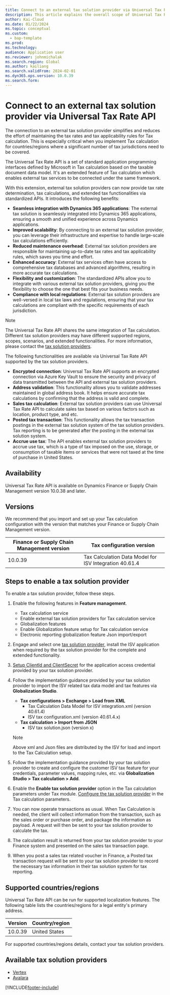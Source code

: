```yaml
---
title: Connect to an external tax solution provider via Universal Tax Rate API
description: This article explains the overall scope of Universal Tax Rate API feature for the Tax Calculation.
author: Kai-Cloud
ms.date: 01/22/2024
ms.topic: conceptual
ms.custom: 
  - bap-template
ms.prod: 
ms.technology: 
audience: Application user
ms.reviewer: johnmichalak
ms.search.region: Global
ms.author: kailiang
ms.search.validFrom: 2024-02-01
ms.dyn365.ops.version: 10.0.39
ms.search.form: 
---
```


# Connect to an external tax solution provider via Universal Tax Rate API

The connection to an external tax solution provider simplifies and reduces the effort of maintaining the tax rates and tax applicability rules for Tax calculation. This is especially critical when you implement Tax calculation for countries/regions where a significant number of tax jurisdictions need to be covered.

The Universal Tax Rate API is a set of standard application programming interfaces defined by Microsoft in Tax calculation based on the taxable document data model. It's an extended feature of Tax calculation which enables external tax services to be connected under the same framework.

With this extension, external tax solution providers can now provide tax rate determination, tax calculations, and extended tax functionalities via standardized APIs. It introduces the following benefits:

- **Seamless integration with Dynamics 365 applications**: The external tax solution is seamlessly integrated into Dynamics 365 applications, ensuring a smooth and unified experience across Dynamics applications.
- **Improved scalability**: By connecting to an external tax solution provider, you can leverage their infrastructure and expertise to handle large-scale tax calculations efficiently.
- **Reduced maintenance overhead**: External tax solution providers are responsible for maintaining up-to-date tax rates and tax applicability rules, which saves you time and effort.
- **Enhanced accuracy**: External tax services often have access to comprehensive tax databases and advanced algorithms, resulting in more accurate tax calculations.
- **Flexibility and customization**: The standardized APIs allow you to integrate with various external tax solution providers, giving you the flexibility to choose the one that best fits your business needs.
- **Compliance with local regulations**: External tax solution providers are well-versed in local tax laws and regulations, ensuring that your tax calculations are compliant with the specific requirements of each jurisdiction.

> [!NOTE]
> The Universal Tax Rate API shares the same integration of Tax calculation. Different tax solution providers may have different supported regions, scopes, scenarios, and extended functionalities. For more information, please contact the [tax solution providers](#available-tax-solution-providers).

The following functionalities are available via Universal Tax Rate API supported by the tax solution providers.

- **Encrypted connection**: Universal Tax Rate API supports an encrypted connection via Azure Key Vault to ensure the security and privacy of data transmitted between the API and external tax solution providers.
- **Address validation**: This functionality allows you to validate addresses maintained in global address book. It helps ensure accurate tax calculations by confirming that the address is valid and complete.
- **Sales tax calculation**: External tax solution providers can use Universal Tax Rate API to calculate sales tax based on various factors such as location, product type, and etc.
- **Posted tax transaction**: This functionality allows the tax transaction postings in the external tax solution system of the tax solution providers. Tax reporting is to be generated after the posting in the external tax solution system.
- **Accrue use tax**: The API enables external tax solution providers to accrue use tax, which is a type of tax imposed on the use, storage, or consumption of taxable items or services that were not taxed at the time of purchase in United States.

## Availability

Universal Tax Rate API is available on Dynamics Finance or Supply Chain Management version 10.0.38 and later.

## Versions

We recommend that you import and set up your Tax calculation configuration with the version that matches your Finance or Supply Chain Management version.

| Finance or Supply Chain Management version | Tax configuration version               |
| --------------- | --------------------------------------- |
| 10.0.39         | Tax Calculation Data Model for ISV Integration 40.61.4 |

## Steps to enable a tax solution provider

To enable a tax solution provider, follow these steps.

 1. Enable the following features in **Feature management**.
    - Tax calculation service
    - Enable external tax solution providers for Tax calculation service
    - Globalization features
    - Enable Globalization feature setup for Tax calculation service
    - Electronic reporting globalization feature Json import/export

 2. Engage and select one [tax solution provider](#available-tax-solution-providers), install the ISV application when required by the tax solution provider for the complete and extended functionality.
 3. [Setup ClientId and ClientSecret](./universal-tax-rate-api-how-to-setup-clientId-and-clientsecret.md) for the application access credential provided by your tax solution provider.
 4. Follow the implementation guidance provided by your tax solution provider to import the ISV related tax data model and tax features via **Globalization Studio**.
     - **Tax configurations > Exchange > Load from XML**
        - Tax Calculation Data Model for ISV integration.xml (version 40.61.4)
        - ISV tax configuration.xml (version 40.61.4.x)
     - **Tax calculation > Import from JSON**
        - ISV tax solution.json (version x)
      >[!NOTE]
      >Above xml and Json files are distributed by the ISV for load and import to the Tax Calculation setup.

 5. Follow the implementation guidance provided by your tax solution provider to create and configure the customer ISV tax feature for your credentials, parameter values, mapping rules, etc. via **Globalization Studio > Tax calculation > Add**.

 6. Enable the **Enable tax solution provider** option in the Tax calculation parameters under Tax module. [Configure the tax solution provider](#available-tax-solution-providers) in the Tax calculation parameters.

 7. You can now operate transactions as usual. When Tax Calculation is needed, the client will collect information from the transaction, such as the sales order or purchase order, and package the information as payload. A request will then be sent to your tax solution provider to calculate the tax.
 8. The calculation result is returned from your tax solution provider to your Finance system and presented on the sales tax transaction page.
 9. When you post a sales tax related voucher in Finance, a Posted tax transaction request will be sent to your tax solution provider to record the necessary tax information in their tax solution system for tax reporting.

## Supported countries/regions

Universal Tax Rate API can be run for supported localization features. The following table lists the countries/regions for a legal entity's primary address.

| Version | Country/region |
|---------|----------------|
| 10.0.39 | United States |

For supported countries/regions details, contact your tax solution providers.

## Available tax solution providers

- [Vertex](https://go.microsoft.com/fwlink/?linkid=2258342)
- [Avalara](https://go.microsoft.com/fwlink/?linkid=2258284)

[!INCLUDE[footer-include](../../../includes/footer-banner.md)]
